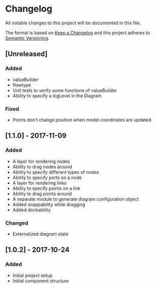 # Changelog
All notable changes to this project will be documented in this file.

The format is based on [Keep a Changelog](http://keepachangelog.com/en/1.0.0/)
and this project adheres to [Semantic Versioning](http://semver.org/spec/v2.0.0.html).

## [Unreleased]
### Added
- valueBuilder
- flowtype
- Unit tests to verify some functions of valueBuilder
- Ability to specify a logLevel in the Diagram

### Fixed
- Points don't change position when model coordinates are updated

## [1.1.0] - 2017-11-09
### Added
- A layer for rendering nodes
- Ability to drag nodes around
- Ability to specify different types of nodes
- Ability to specify ports on a node
- A layer for rendering links
- Ability to specify points on a link
- Ability to drag points around
- A separate module to generate diagram configuration object
- Added snappability while dragging
- Added dockability

### Changed
- Externalized diagram state

## [1.0.2] - 2017-10-24
### Added
- Initial project setup
- Initial component structure